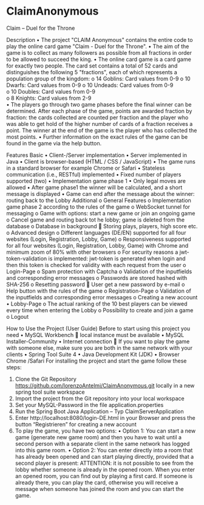 # ClaimAnonymous
Claim – Duel for the Throne

Description
•	The project "CLAIM Anonymous" contains the entire code to play the online card game "Claim - Duel for the Throne". 
•	The aim of the game is to collect as many followers as possible from all fractions in order to be allowed to succeed the king.
•	The online card game is a card game for exactly two people. The card set contains a total of 52 cards and distinguishes the following 5 "fractions", each of which represents a population group of the kingdom: 
o	14 Goblins: Card values from 0-9 
o	10 Dwarfs: Card values from 0-9
o	10 Undeads: Card values from 0-9  
o	10 Doubles: Card values from 0-9  
o	8 Knights: Card values from 2-9  
•	The players go through two game phases before the final winner can be determined. After each phase of the game, points are awarded fraction by fraction: the cards collected are counted per fraction and the player who was able to get hold of the higher number of cards of a fraction receives a point. The winner at the end of the game is the player who has collected the most points. 
•	Further information on the exact rules of the game can be found in the game via the help button.

Features
Basic
•	Client-/Server implementation
•	Server implemented in Java 
•	Client is browser-based (HTML / CSS / JavaScript) 
•	The game runs in a standard browser for example Chrome or Safari
•	Stateless communication (i.e., RESTful) implemented
•	Fixed number of players supported (two) 
•	Implementation game phase 1 
•	Only legal moves are allowed
•	After game phase1 the winner will be calculated, and a short message is displayed
•	Game can end after the message about the winner: routing back to the Lobby
Additional 
o	General Features
o	Implementation game phase 2 according to the rules of the game
o	WebSocket tunnel for messaging
o	Game with options: start a new game or join an ongoing game
o	Cancel game and routing back tot he lobby; game is deleted from the database 
o	Database in background  Storing plays, players, high score etc.
o	Advanced design 
o	Different languages (DE/EN) supported for all four websites (Login, Registration, Lobby, Game) 
o	Responsiveness supported for all four websites (Login, Registration, Lobby, Game) with Chrome and minimum zoom of 80% with other browsers
o	For security reasons a jwt-token-validation is implemented: jwt-token is generated when login and then this token is checked for validity with each request from the user
o	Login-Page
o	Spam protection with Captcha
o	Validation of the inputfields and corresponding error messages
o	Passwords are stored hashed with SHA-256 
o	Resetting password  User get a new password by e-mail
o	Help button with the rules of the game
o	Registration-Page
o	Validation of the inputfields and corresponding error messages
o	Creating a new account
•	Lobby-Page
o	The actual ranking of the 10 best players can be viewed every time when entering the Lobby
o	Possibility to create and join a game 
o	Logout 


How to Use the Project (User Guide)
Before to start using this project you need
•	MySQL Workbench  local instance must be available
•	MySQL Installer-Community 
•	Internet connection  If you want to play the game with someone else, make sure you are both in the same network with your clients
•	Spring Tool Suite 4 
•	Java Development Kit (JDK)
•	Browser Chrome /Safari
For installing the project and start the game follow these steps: 
1.	Clone the Git Repository https://github.com/lorenzoAntelmi/ClaimAnonymous.git locally in a new spring tool suite workspace
2.	Import the project from the Git repository into your local workspace 
3.	Set your MySQL-Password in the file application.properties
4.	Run the Spring Boot Java Application – Typ ClaimServerApplication
5.	Enter http://localhost:8080/login-DE.html in your Browser and press the button “Registrieren” for creating a new account
6.	To play the game, you have two options: 
•	Option 1: You can start a new game (generate new game room) and then you have to wait until a second person with a separate client in the same network has logged into this game room.
•	Option 2: You can enter directly into a room that has already been opened and can start playing directly, provided that a second player is present: ATTENTION: it is not possible to see from the lobby whether someone is already in the opened room. When you enter an opened room, you can find out by playing a first card. If someone is already there, you can play the card, otherwise you will receive a message when someone has joined the room and you can start the game.



